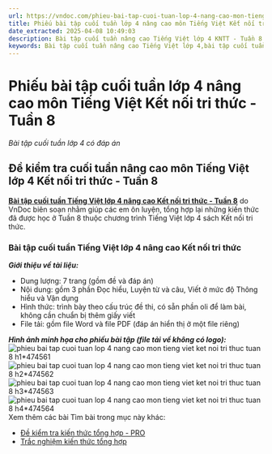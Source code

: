 ```yaml
---
url: https://vndoc.com/phieu-bai-tap-cuoi-tuan-lop-4-nang-cao-mon-tieng-viet-ket-noi-tri-thuc-tuan-8-301395
title: Phiếu bài tập cuối tuần lớp 4 nâng cao môn Tiếng Việt Kết nối tri thức - Tuần 8 - Bài tập cuối tuần lớp 4 có đáp án - VnDoc.com
date_extracted: 2025-04-08 10:49:03
description: Bài tập cuối tuần nâng cao Tiếng Việt lớp 4 KNTT - Tuần 8 được VnDoc biên soạn nhằm giúp các em học sinh tham khảo, luyện tập kiến thức môn Tiếng Việt 4.
keywords: Bài tập cuối tuần nâng cao Tiếng Việt lớp 4,bài tập cuối tuần tiếng việt lớp 4 Kết nối tri thức tuần 8,phiếu bài tập tiếng việt lớp 4 tuần 8,Đề kiểm tra cuối tuần môn Tiếng Việt lớp 4 Tuần 8,Đề kiểm tra cuối tuần môn Tiếng Việt lớp 4,giải bài tập tiếng việt lớp 4,bài tập tiếng việt lớp 4,giải tiếng việt lớp 4,bài tập cuối tuần lớp 4,phiếu bài tập cuối tuần lớp 4 môn tiếng việt,bài tập cuối tuần lớp 4 chân trời,phiếu bài tập cuối tuần lớp 4
---
```


# Phiếu bài tập cuối tuần lớp 4 nâng cao môn Tiếng Việt Kết nối tri thức - Tuần 8
 _Bài tập cuối tuần lớp 4 có đáp án_
## **Đề kiểm tra cuối tuần nâng cao môn Tiếng Việt lớp 4 Kết nối tri thức - Tuần 8**
[**Bài tập cuối tuần Tiếng Việt lớp 4 nâng cao Kết nối tri thức - Tuần 8**](<https://vndoc.com/phieu-bai-tap-cuoi-tuan-lop-4-nang-cao-mon-tieng-viet-ket-noi-tri-thuc-tuan-8-301395>) do VnDoc biên soạn nhằm giúp các em ôn luyện, tổng hợp lại những kiến thức đã được học ở Tuần 8 thuộc chương trình Tiếng Việt lớp 4 sách Kết nối tri thức.
### **Bài tập cuối tuần Tiếng Việt lớp 4 nâng cao Kết nối tri thức**
 _**Giới thiệu về tài liệu:**_
  * Dung lượng: 7 trang \(gồm đề và đáp án\)
  * Nội dung: gồm 3 phần Đọc hiểu, Luyện từ và câu, Viết ở mức độ Thông hiểu và Vận dụng
  * Hình thức: trình bày theo cấu trúc đề thi, có sẵn phần oli để làm bài, không cần chuẩn bị thêm giấy viết
  * File tải: gồm file Word và file PDF \(đáp án hiển thị ở một file riêng\)

_**Hình ảnh minh họa cho phiếu bài tập \(file tải về không có logo\):**_
![phieu bai tap cuoi tuan lop 4 nang cao mon tieng viet ket noi tri thuc tuan 8 h1*474561](https://i.vdoc.vn/data/image/2023/07/18/phieu-bai-tap-cuoi-tuan-lop-4-nang-cao-mon-tieng-viet-ket-noi-tri-thuc-tuan-8-h1.jpg)![phieu bai tap cuoi tuan lop 4 nang cao mon tieng viet ket noi tri thuc tuan 8 h2*474562](https://i.vdoc.vn/data/image/2023/07/18/phieu-bai-tap-cuoi-tuan-lop-4-nang-cao-mon-tieng-viet-ket-noi-tri-thuc-tuan-8-h2.jpg)![phieu bai tap cuoi tuan lop 4 nang cao mon tieng viet ket noi tri thuc tuan 8 h3*474563](https://i.vdoc.vn/data/image/2023/07/18/phieu-bai-tap-cuoi-tuan-lop-4-nang-cao-mon-tieng-viet-ket-noi-tri-thuc-tuan-8-h3.jpg)![phieu bai tap cuoi tuan lop 4 nang cao mon tieng viet ket noi tri thuc tuan 8 h4*474564](https://i.vdoc.vn/data/image/2023/07/18/phieu-bai-tap-cuoi-tuan-lop-4-nang-cao-mon-tieng-viet-ket-noi-tri-thuc-tuan-8-h4.jpg)
Xem thêm các bài Tìm bài trong mục này khác:
  * [Đề kiểm tra kiến thức tổng hợp - PRO](</de-kiem-tra-kien-thuc-tieng-viet-lop-4-ket-noi-tri-thuc-tuan-8-307669>)
  * [Trắc nghiệm kiến thức tổng hợp](</de-kiem-tra-kien-thuc-tieng-viet-lop-4-ket-noi-tri-thuc-tuan-8-online-307671>)

